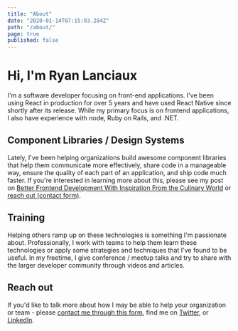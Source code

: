 ```yaml
---
title: "About"
date: "2020-01-14T07:15:03.284Z"
path: "/about/"
page: true
published: false
---
```


# Hi, I'm Ryan Lanciaux

I'm a software developer focusing on front-end applications. I've been using React in production for over 5 years and have used React Native since shortly after its release. While my primary focus is on frontend applications, I also have experience with node, Ruby on Rails, and .NET.

## Component Libraries / Design Systems

Lately, I've been helping organizations build awesome component libraries that help them communicate more effectively, share code in a manageable way, ensure the quality of each part of an application, and ship code much faster. If you're interested in learning more about this, please see my post on [Better Frontend Development With Inspiration From the Culinary World](http://ryanlanciaux.com/blog/2019/09/20/the-magic-of-a-mise-en-place-mindset-for-frontend-development/) or [reach out (contact form)](https://spaceship.studio).

## Training

Helping others ramp up on these technologies is something I'm passionate about. Professionally, I work with teams to help them learn these technologies or apply some strategies and techniques that I've found to be useful. In my freetime, I give conference / meetup talks and try to share with the larger developer community through videos and articles.

## Reach out

If you'd like to talk more about how I may be able to help your organization or team - please [contact me through this form](https://spaceship.studio), find me on [Twitter](https://twitter.com/ryanlanciaux), or [LinkedIn](https://linkedin.com/in/lanciaux).
